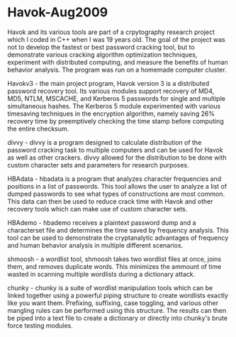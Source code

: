 # Havok-Aug2009
Havok and its various tools are part of a crpytography research project which I coded in C++ when I was 19 years old. The goal of the project was not to develop the fastest or best password cracking tool, but to demonstrate various cracking algorithm optimization techniques, experiment with distributed computing, and measure the benefits of human behavior analysis. The program was run on a homemade computer cluster.

Havokv3 - the main project program, Havok version 3 is a distributed password recovery tool. Its various modules support recovery of MD4, MD5, NTLM, MSCACHE, and Kerberos 5 passwords for single and multiple simultaneous hashes. The Kerberos 5 module experimented with various timesaving techniques in the encryption algorithm, namely saving 26% recovery time by preemptively checking the time stamp before computing the entire checksum. 

divvy - divvy is a program designed to calculate distribution of the password cracking task to multiple computers and can be used for Havok as well as other crackers. divvy allowed for the distribution to be done with custom character sets and parameters for research purposes.

HBAdata - hbadata is a program that analyzes character frequencies and positions in a list of passwords. This tool allows the user to analyze a list of dumped passwords to see what types of constructions are most common. This data can then be used to  reduce crack time with Havok and other recovery tools which can make use of custom character sets.

HBAdemo - hbademo receives a plaintext password dump and a characterset file and determines the time saved by frequency analysis. This tool can be used to demonstrate the cryptanalytic advantages of frequency and human behavior analysis in multiple different scenarios.
 
shmoosh - a wordlist tool, shmoosh takes two wordlist files at once, joins them, and removes duplicate words. This minimizes the ammount of time wasted in scanning multiple wordlists during a dictionary attack.

chunky - chunky is a suite of wordlist manipulation tools which can be linked together using a powerful piping structure to create wordlists exactly like you want them. Prefixing, suffixing, case toggling, and various other mangling rules can be performed using this structure. The results can then be piped into a text file to create a dictionary or directly into chunky's brute force testing modules.
